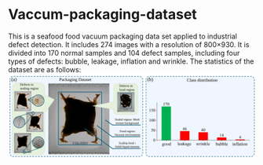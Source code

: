 # Vaccum-packaging-dataset

This is a seafood food vacuum packaging data set applied to industrial defect detection. It includes 274 images with a resolution of 800×930. It is divided into 170 normal samples and 104 defect samples, including four types of defects: bubble, leakage, inflation and wrinkle. The statistics of the dataset are as follows:
![](./Fig1.svg)

